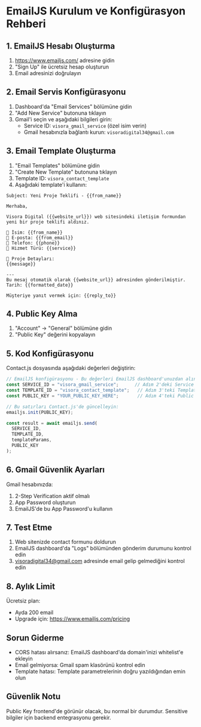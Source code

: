  # EmailJS Kurulum ve Konfigürasyon Rehberi

## 1. EmailJS Hesabı Oluşturma

1. https://www.emailjs.com/ adresine gidin
2. "Sign Up" ile ücretsiz hesap oluşturun
3. Email adresinizi doğrulayın

## 2. Email Servis Konfigürasyonu

1. Dashboard'da "Email Services" bölümüne gidin
2. "Add New Service" butonuna tıklayın
3. Gmail'i seçin ve aşağıdaki bilgileri girin:
   - Service ID: `visora_gmail_service` (özel isim verin)
   - Gmail hesabınızla bağlantı kurun: `visoradigital34@gmail.com`

## 3. Email Template Oluşturma

1. "Email Templates" bölümüne gidin
2. "Create New Template" butonuna tıklayın
3. Template ID: `visora_contact_template`
4. Aşağıdaki template'i kullanın:

```
Subject: Yeni Proje Teklifi - {{from_name}}

Merhaba,

Visora Digital ({{website_url}}) web sitesindeki iletişim formundan yeni bir proje teklifi aldınız.

👤 İsim: {{from_name}}
📧 E-posta: {{from_email}}
📱 Telefon: {{phone}}
🎯 Hizmet Türü: {{service}}

📝 Proje Detayları:
{{message}}

---
Bu mesaj otomatik olarak {{website_url}} adresinden gönderilmiştir.
Tarih: {{formatted_date}}

Müşteriye yanıt vermek için: {{reply_to}}
```

## 4. Public Key Alma

1. "Account" -> "General" bölümüne gidin
2. "Public Key" değerini kopyalayın

## 5. Kod Konfigürasyonu

Contact.js dosyasında aşağıdaki değerleri değiştirin:

```javascript
// EmailJS konfigürasyonu - Bu değerleri EmailJS dashboard'unuzdan alın
const SERVICE_ID = "visora_gmail_service";      // Adım 2'deki Service ID
const TEMPLATE_ID = "visora_contact_template";   // Adım 3'teki Template ID  
const PUBLIC_KEY = "YOUR_PUBLIC_KEY_HERE";       // Adım 4'teki Public Key

// Bu satırları Contact.js'de güncelleyin:
emailjs.init(PUBLIC_KEY);

const result = await emailjs.send(
  SERVICE_ID,
  TEMPLATE_ID,
  templateParams,
  PUBLIC_KEY
);
```

## 6. Gmail Güvenlik Ayarları

Gmail hesabınızda:
1. 2-Step Verification aktif olmalı
2. App Password oluşturun
3. EmailJS'de bu App Password'u kullanın

## 7. Test Etme

1. Web sitenizde contact formunu doldurun
2. EmailJS dashboard'da "Logs" bölümünden gönderim durumunu kontrol edin
3. visoradigital34@gmail.com adresinde email gelip gelmediğini kontrol edin

## 8. Aylık Limit

Ücretsiz plan:
- Ayda 200 email
- Upgrade için: https://www.emailjs.com/pricing

## Sorun Giderme

- CORS hatası alırsanız: EmailJS dashboard'da domain'inizi whitelist'e ekleyin
- Email gelmiyorsa: Gmail spam klasörünü kontrol edin
- Template hatası: Template parametrelerinin doğru yazıldığından emin olun

## Güvenlik Notu

Public Key frontend'de görünür olacak, bu normal bir durumdur. 
Sensitive bilgiler için backend entegrasyonu gerekir.

